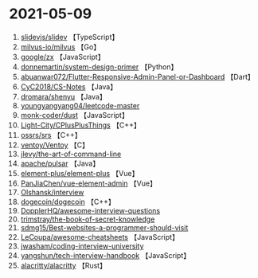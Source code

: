 # 2021-05-09

1. [slidevjs/slidev](https://github.com/slidevjs/slidev) 【TypeScript】
2. [milvus-io/milvus](https://github.com/milvus-io/milvus) 【Go】
3. [google/zx](https://github.com/google/zx) 【JavaScript】
4. [donnemartin/system-design-primer](https://github.com/donnemartin/system-design-primer) 【Python】
5. [abuanwar072/Flutter-Responsive-Admin-Panel-or-Dashboard](https://github.com/abuanwar072/Flutter-Responsive-Admin-Panel-or-Dashboard) 【Dart】
6. [CyC2018/CS-Notes](https://github.com/CyC2018/CS-Notes) 【Java】
7. [dromara/shenyu](https://github.com/dromara/shenyu) 【Java】
8. [youngyangyang04/leetcode-master](https://github.com/youngyangyang04/leetcode-master) 
9. [monk-coder/dust](https://github.com/monk-coder/dust) 【JavaScript】
10. [Light-City/CPlusPlusThings](https://github.com/Light-City/CPlusPlusThings) 【C++】
11. [ossrs/srs](https://github.com/ossrs/srs) 【C++】
12. [ventoy/Ventoy](https://github.com/ventoy/Ventoy) 【C】
13. [jlevy/the-art-of-command-line](https://github.com/jlevy/the-art-of-command-line) 
14. [apache/pulsar](https://github.com/apache/pulsar) 【Java】
15. [element-plus/element-plus](https://github.com/element-plus/element-plus) 【Vue】
16. [PanJiaChen/vue-element-admin](https://github.com/PanJiaChen/vue-element-admin) 【Vue】
17. [Olshansk/interview](https://github.com/Olshansk/interview) 
18. [dogecoin/dogecoin](https://github.com/dogecoin/dogecoin) 【C++】
19. [DopplerHQ/awesome-interview-questions](https://github.com/DopplerHQ/awesome-interview-questions) 
20. [trimstray/the-book-of-secret-knowledge](https://github.com/trimstray/the-book-of-secret-knowledge) 
21. [sdmg15/Best-websites-a-programmer-should-visit](https://github.com/sdmg15/Best-websites-a-programmer-should-visit) 
22. [LeCoupa/awesome-cheatsheets](https://github.com/LeCoupa/awesome-cheatsheets) 【JavaScript】
23. [jwasham/coding-interview-university](https://github.com/jwasham/coding-interview-university) 
24. [yangshun/tech-interview-handbook](https://github.com/yangshun/tech-interview-handbook) 【JavaScript】
25. [alacritty/alacritty](https://github.com/alacritty/alacritty) 【Rust】
